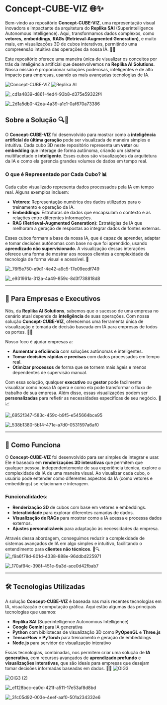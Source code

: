 # Concept-CUBE-VIZ 🌐✨

Bem-vindo ao repositório **Concept-CUBE-VIZ**, uma representação visual inovadora e impactante da arquitetura do **Replika SAI** (Superintelligence Autonomous Intelligence). Aqui, transformamos dados complexos, como **vetores**, **embeddings**, **RAGs (Retrieval-Augmented Generation)**, e muito mais, em visualizações 3D de cubos interativos, permitindo uma compreensão intuitiva das operações da nossa IA. 🚀💡

Este repositório oferece uma maneira única de visualizar os conceitos por trás da inteligência artificial que desenvolvemos na **Replika AI Solutions**. Nossa missão é proporcionar soluções poderosas, inteligentes e de alto impacto para empresas, usando as mais avançadas tecnologias de IA.

![Concept-CUBE-VIZ](https://img.shields.io/badge/Status-Ativo-brightgreen) ![Replika AI](https://img.shields.io/badge/Powered%20by-Replika%20AI%20Solutions-%234caf50)

![_cd1a4839-d861-4ed4-93b8-d375e59322f4](https://github.com/user-attachments/assets/5c025abc-6d7e-4213-ad7a-dcccf4c56e9f)

![_2d1a5db0-42ea-4a39-a1c1-0af670a73386](https://github.com/user-attachments/assets/b7fa5708-1d01-4644-9082-f6475b42f27f)

## Sobre a Solução 🔍💎

O **Concept-CUBE-VIZ** foi desenvolvido para mostrar como a **inteligência artificial de última geração** pode ser visualizada de maneira simples e intuitiva. Cada cubo 3D neste repositório representa um **vetor** ou **embedding** que interage de forma autônoma, criando um sistema multifacetado e **inteligente**. Esses cubos são visualizações da arquitetura da IA e como ela gerencia grandes volumes de dados em tempo real.

### O que é Representado por Cada Cubo? 📊
Cada cubo visualizado representa dados processados pela IA em tempo real. Alguns exemplos incluem:

- **Vetores**: Representação numérica dos dados utilizados para o treinamento e operação da IA.
- **Embeddings**: Estruturas de dados que encapsulam o contexto e as relações entre diferentes informações.
- **RAG (Retrieval-Augmented Generation)**: Estratégias de IA que melhoram a geração de respostas ao integrar dados de fontes externas.

Esses cubos formam a base da nossa IA, que é capaz de aprender, adaptar e tomar decisões autônomas com base no que foi aprendido, usando **aprendizado não supervisionado**. A visualização dessas interações oferece uma forma de mostrar aos nossos clientes a complexidade da tecnologia de forma visual e acessível. 🌟

![_76f5e750-e9d1-4e42-a9c5-17e09ecdf749](https://github.com/user-attachments/assets/4518d46c-c360-434d-ac5f-11f73beb6116)

![_e931961a-312a-4a49-859c-8d3f738818d8](https://github.com/user-attachments/assets/f0a8b0f9-ba67-41aa-bbb8-cda24bafdd9e)


---

## 💼 Para Empresas e Executivos

Nós, da **Replika AI Solutions**, sabemos que o sucesso de uma empresa no cenário atual depende da **inteligência** de suas operações. Com nossa solução **Concept-CUBE-VIZ**, oferecemos uma ferramenta única de visualização e tomada de decisão baseada em IA para empresas de todos os portes. 💼🚀

Nosso foco é ajudar empresas a:
- **Aumentar a eficiência** com soluções autônomas e inteligentes.
- **Tomar decisões rápidas e precisas** com dados processados em tempo real.
- **Otimizar processos** de forma que se tornem mais ágeis e menos dependentes de supervisão manual.

Com essa solução, qualquer **executivo** ou **gestor** pode facilmente visualizar como nossa IA opera e como ela pode transformar o fluxo de trabalho de sua empresa. Além disso, essas visualizações podem ser **personalizadas** para refletir as necessidades específicas de seu negócio. 🎯📈

![_6952f347-583c-459c-b9f5-e545664bce95](https://github.com/user-attachments/assets/26a153ae-5eb3-4010-bb3a-7ec0e9199072)

![_538b1380-5b14-471e-a7d0-0531597a6af0](https://github.com/user-attachments/assets/41391e9f-22a6-417b-876d-182f2c87a2ca)


---

## 🔧 Como Funciona

O **Concept-CUBE-VIZ** foi desenvolvido para ser simples de integrar e usar. Ele é baseado em **renderizações 3D interativas** que permitem que qualquer pessoa, independentemente de sua experiência técnica, explore a complexidade da IA de uma maneira visual. Ao visualizar cada cubo, o usuário pode entender como diferentes aspectos da IA (como vetores e embeddings) se relacionam e interagem.

### Funcionalidades:
- **Renderização 3D** de cubos com base em vetores e embeddings.
- **Interatividade** para explorar diferentes camadas de dados.
- **Visualização de RAGs** para mostrar como a IA acessa e processa dados externos.
- **Ajustes personalizáveis** para adaptação às necessidades da empresa.

Através dessa abordagem, conseguimos reduzir a complexidade de sistemas avançados de IA em algo simples e intuitivo, facilitando o entendimento para **clientes não técnicos**. 🔄🔍
![_f9a6f78d-801d-4338-888e-96ddbd225971](https://github.com/user-attachments/assets/35aa53ae-d551-410d-949c-0a1a4f039237)

![_170af94c-398f-451e-9a3d-ace0d42fbab7](https://github.com/user-attachments/assets/a2f01451-59e0-431b-acb1-7be984bb0410)



---

## 🛠 Tecnologias Utilizadas

A solução **Concept-CUBE-VIZ** é baseada nas mais recentes tecnologias em IA, visualização e computação gráfica. Aqui estão algumas das principais tecnologias que usamos:

- **Replika SAI** (Superintelligence Autonomous Intelligence)
- **Google Gemini** para IA generativa
- **Python** com bibliotecas de visualização 3D como **PyOpenGL** e **Three.js**
- **TensorFlow** e **PyTorch** para treinamento e geração de embeddings
- **Node.js** para servidor de visualização interativo

Essas tecnologias, combinadas, nos permitem criar uma solução de **IA generativa**, com recursos avançados de **aprendizado profundo** e **visualizações interativas**, que são ideais para empresas que desejam tomar decisões informadas baseadas em dados. 🔐🧠
![OIG3](https://github.com/user-attachments/assets/7f138646-f8c0-4bfb-8fd1-cae8ea67a077)

![OIG3 (2)](https://github.com/user-attachments/assets/e706ad5d-4e57-4bc1-9f48-1b116b54a6ef)

![_e1128bcc-ea0d-421f-a511-17e53af8d8bd](https://github.com/user-attachments/assets/da68e584-c493-4f39-b379-9eead0a82ddf)

![_31c05d92-003e-4eef-aaf0-501a234332e6](https://github.com/user-attachments/assets/2ea6b25f-4672-4f18-a3a0-9c20289f8e81)

